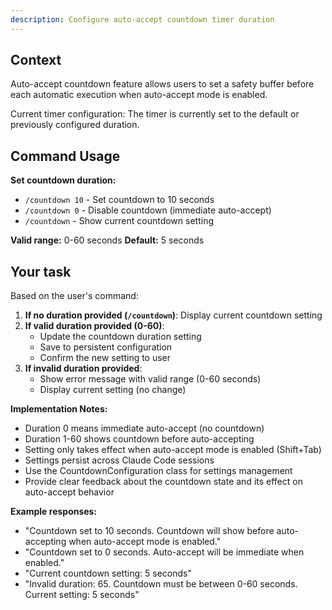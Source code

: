 ```yaml
---
description: Configure auto-accept countdown timer duration
---
```


## Context

Auto-accept countdown feature allows users to set a safety buffer before each automatic execution when auto-accept mode is enabled.

Current timer configuration: The timer is currently set to the default or previously configured duration.

## Command Usage

**Set countdown duration:**
- `/countdown 10` - Set countdown to 10 seconds  
- `/countdown 0` - Disable countdown (immediate auto-accept)
- `/countdown` - Show current countdown setting

**Valid range:** 0-60 seconds
**Default:** 5 seconds

## Your task

Based on the user's command:

1. **If no duration provided (`/countdown`)**: Display current countdown setting
2. **If valid duration provided (0-60)**: 
   - Update the countdown duration setting
   - Save to persistent configuration
   - Confirm the new setting to user
3. **If invalid duration provided**:
   - Show error message with valid range (0-60 seconds)
   - Display current setting (no change)

**Implementation Notes:**
- Duration 0 means immediate auto-accept (no countdown)
- Duration 1-60 shows countdown before auto-accepting
- Setting only takes effect when auto-accept mode is enabled (Shift+Tab)
- Settings persist across Claude Code sessions
- Use the CountdownConfiguration class for settings management
- Provide clear feedback about the countdown state and its effect on auto-accept behavior

**Example responses:**
- "Countdown set to 10 seconds. Countdown will show before auto-accepting when auto-accept mode is enabled."
- "Countdown set to 0 seconds. Auto-accept will be immediate when enabled."  
- "Current countdown setting: 5 seconds"
- "Invalid duration: 65. Countdown must be between 0-60 seconds. Current setting: 5 seconds"